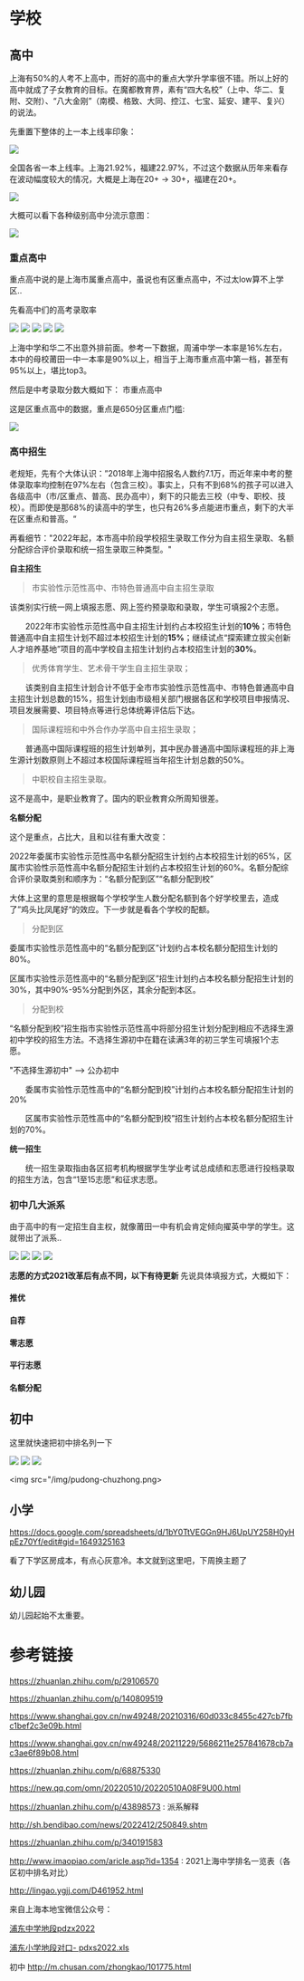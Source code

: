 
# 学校

## 高中
上海有50%的人考不上高中，而好的高中的重点大学升学率很不错。所以上好的高中就成了子女教育的目标。在魔都教育界，素有“四大名校”（上中、华二、复附、交附）、“八大金刚”（南模、格致、大同、控江、七宝、延安、建平、复兴）的说法。 

先重置下整体的上一本上线率印象：

<img src="/img/2021-prov.jpeg"/>

全国各省一本上线率。上海21.92%，福建22.97%，不过这个数据从历年来看存在波动幅度较大的情况，大概是上海在20+ -> 30+，福建在20+。


<img src="/img/2018-highschool-in-stat.jpg"/>

大概可以看下各种级别高中分流示意图：

<img src="/img/highschool-flow.jpg"/>



### 重点高中
重点高中说的是上海市属重点高中，虽说也有区重点高中，不过太low算不上学区..

先看高中们的高考录取率

<img src="/img/highschool-1.png"/>

<img src="/img/highschool-2.png"/>

<img src="/img/highschool-3.png"/>

<img src="/img/highschool-4.png"/>

<img src="/img/highschool-5.png"/>

上海中学和华二不出意外排前面。参考一下数据，周浦中学一本率是16%左右，本中的母校莆田一中一本率是90%以上，相当于上海市重点高中第一档，甚至有95%以上，堪比top3。

然后是中考录取分数大概如下： 市重点高中

这是区重点高中的数据，重点是650分区重点门槛:

<img src="/img/2021-shanghai-highschool.webp">


### 高中招生

老规矩，先有个大体认识：”2018年上海中招报名人数约7.1万，而近年来中考的整体录取率均控制在97%左右（包含三校）。事实上，只有不到68%的孩子可以进入各级高中（市/区重点、普高、民办高中），剩下的只能去三校（中专、职校、技校）。而即使是那68%的读高中的学生，也只有26%多点能进市重点，剩下的大半在区重点和普高。“


再看细节："2022年起，本市高中阶段学校招生录取工作分为自主招生录取、名额分配综合评价录取和统一招生录取三种类型。"

<b>自主招生</b>
> 市实验性示范性高中、市特色普通高中自主招生录取

  该类别实行统一网上填报志愿、网上签约预录取和录取，学生可填报2个志愿。

  2022年市实验性示范性高中自主招生计划约占本校招生计划的<b>10％</b>；市特色普通高中自主招生计划不超过本校招生计划的<b>15%</b>；继续试点“探索建立拔尖创新人才培养基地”项目的高中学校自主招生计划约占本校招生计划的<b>30%</b>。

> 优秀体育学生、艺术骨干学生自主招生录取；

  该类别自主招生计划合计不低于全市市实验性示范性高中、市特色普通高中自主招生计划总数的15%，招生计划由市级相关部门根据各区和学校项目申报情况、项目发展需要、项目特点等进行总体统筹评估后下达。

> 国际课程班和中外合作办学高中自主招生录取；

  普通高中国际课程班的招生计划单列，其中民办普通高中国际课程班的非上海生源计划数原则上不超过本校国际课程班当年招生计划总数的50%。

> 中职校自主招生录取。

这不是高中，是职业教育了。国内的职业教育众所周知很差。

<b>名额分配</b>

这个是重点，占比大，且和以往有重大改变：

2022年委属市实验性示范性高中名额分配招生计划约占本校招生计划的65%，区属市实验性示范性高中名额分配招生计划约占本校招生计划的60%。名额分配综合评价录取类别和顺序为：“名额分配到区”“名额分配到校”

大体上这里的意思是根据每个学校学生人数分配名额到各个好学校里去，造成了”鸡头比凤尾好“的效应。下一步就是看各个学校的配额。

> 分配到区

委属市实验性示范性高中的“名额分配到区”计划约占本校名额分配招生计划的80%。

区属市实验性示范性高中的“名额分配到区”招生计划约占本校名额分配招生计划的30%，其中90%-95%分配到外区，其余分配到本区。

> 分配到校

“名额分配到校”招生指市实验性示范性高中将部分招生计划分配到相应不选择生源初中学校的招生方法。不选择生源初中在籍在读满3年的初三学生可填报1个志愿。

"不选择生源初中" --> 公办初中

  委属市实验性示范性高中的“名额分配到校”计划约占本校名额分配招生计划的20%

  区属市实验性示范性高中的“名额分配到校”招生计划约占本校名额分配招生计划的70%。

<b>统一招生</b>

  统一招生录取指由各区招考机构根据学生学业考试总成绩和志愿进行投档录取的招生方法，包含“1至15志愿”和征求志愿。



### 初中几大派系

由于高中的有一定招生自主权，就像莆田一中有机会肯定倾向擢英中学的学生。这就带出了派系..

<img src="/img/highschool-上中.jpg"/>
<img src="/img/highschool-复旦.jpg"/>
<img src="/img/highschool-华二.jpg"/>
<img src="/img/highschool-交大附中.jpg"/>

<b>志愿的方式2021改革后有点不同，以下有待更新 </b>
先说具体填报方式，大概如下：


#### 推优
#### 自荐
#### 零志愿
#### 平行志愿
#### 名额分配

## 初中

这里就快速把初中排名列一下

<img src="/img/pudongchuzhong-20220606140218_2355.png"/>

<img src="/img/yangpuchuzhong-20220606140436_9981.png"/>

<img src="/img/minhangchuzhong-20220606140228_8221.png"/>

<img src="/img/pudong-chuzhong.png>


## 小学

https://docs.google.com/spreadsheets/d/1bY0TtVEGGn9HJ6UpUY258H0yHpEz70Yf/edit#gid=1649325163

看了下学区房成本，有点心灰意冷。本文就到这里吧，下周换主题了


## 幼儿园
幼儿园起始不太重要。

# 参考链接

https://zhuanlan.zhihu.com/p/29106570

https://zhuanlan.zhihu.com/p/140809519

https://www.shanghai.gov.cn/nw49248/20210316/60d033c8455c427cb7fbc1bef2c3e09b.html

https://www.shanghai.gov.cn/nw49248/20211229/5686211e257841678cb7ac3ae6f89b08.html

https://zhuanlan.zhihu.com/p/68875330

https://new.qq.com/omn/20220510/20220510A08F9U00.html

https://zhuanlan.zhihu.com/p/43898573 : 派系解释

http://sh.bendibao.com/news/2022412/250849.shtm

https://zhuanlan.zhihu.com/p/340191583

http://www.imaopiao.com/aricle.asp?id=1354 :  2021上海中学排名一览表（各区初中排名对比）

http://lingao.ygjj.com/D461952.html

来自上海本地宝微信公众号：

<a href="/img/浦东中学地段pdzx2022.xls">浦东中学地段pdzx2022</a>

<a href="/img/浦东小学地段对口- pdxs2022.xls">浦东小学地段对口- pdxs2022.xls</a>


初中 http://m.chusan.com/zhongkao/101775.html
